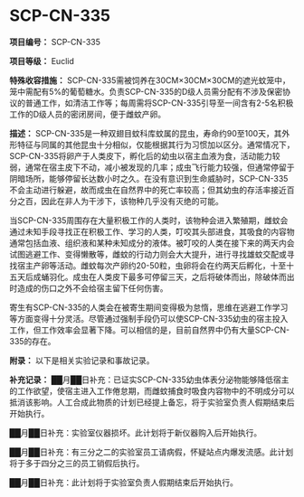 # SCP-CN-335

**项目编号：** SCP-CN-335

**项目等级：** Euclid

**特殊收容措施：** SCP-CN-335需被饲养在30CM×30CM×30CM的遮光蚊笼中，笼中需配有5%的葡萄糖水。负责SCP-CN-335的D级人员需分配有不涉及保密协议的普通工作，如清洁工作等；每周需将SCP-CN-335引导至一间含有2-5名积极工作的D级人员的密闭房间，便于雌蚊产卵。

**描述：** SCP-CN-335是一种双翅目蚊科库蚊属的昆虫，寿命约90至100天，其外形特征与同属的其他昆虫十分相似，仅能根据其行为习惯加以区分。通常情况下，SCP-CN-335将卵产于人类皮下，孵化后的幼虫以宿主血液为食，活动能力较弱，通常在宿主皮下不动，减小被发现的几率；成虫飞行能力较强，但通常停留于阴暗场所，能够停留长达数小时之久。在没有意识到生命威胁时，SCP-CN-335不会主动进行躲避，故而成虫在自然界中的死亡率较高；但其幼虫的存活率接近百分之百，因此在非人为干涉下，该物种几乎没有灭绝的可能。

当SCP-CN-335周围存在大量积极工作的人类时，该物种会进入繁殖期，雌蚊会通过未知手段寻找正在积极工作、学习的人类，叮咬其头部进食，其吸食的内容物通常包括血液、组织液和某种未知成分的液体。被叮咬的人类在接下来的两天内会试图逃避工作、变得懒散等，雌蚊的行动力则会大大提升，进行寻找雄蚊交配或寻找宿主产卵等活动。雌蚊每次产卵约20-50粒，虫卵将会在约两天后孵化，十至十五天后成蛹羽化。成虫在人类皮下最多可停留三天，之后将破体而出，除破体而出时造成的伤口之外不会给宿主留下任何伤害。

寄生有SCP-CN-335的人类会在被寄生期间变得极为怠惰，思维在逃避工作学习等方面变得十分灵活。尽管通过强制手段仍可以使SCP-CN-335幼虫的宿主投入工作，但工作效率会显著下降。可以相信的是，目前自然界中仍有大量SCP-CN-335的存在。

**附录：** 以下是相关实验记录和事故记录。



**补充记录：** 
██月██日补充：已证实SCP-CN-335幼虫体表分泌物能够降低宿主的工作欲望，使宿主进入工作倦怠期，而雌蚊捕食时吸食内容物中的不明成分可以抵消该影响。人工合成此物质的计划已经提上备忘，将于实验室负责人假期结束后开始执行。

██月██日补充：实验室仪器损坏。此计划将于新仪器购入后开始执行。

██月██日补充：有三分之二的实验室员工请病假，怀疑站点内爆发流感。此计划将于多于四分之三的员工销假后执行。

██月██日补充：此计划将于实验室负责人假期结束后开始执行。


